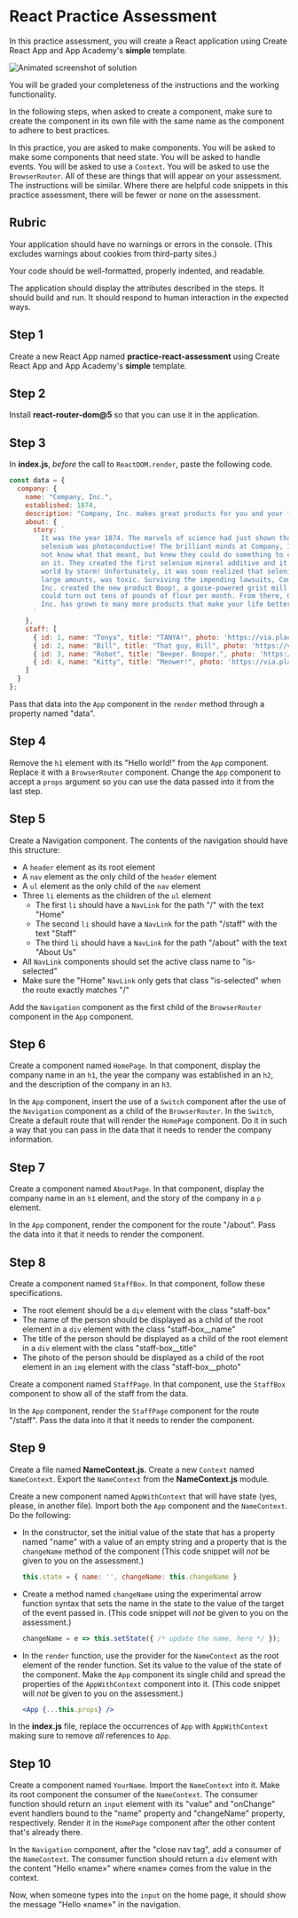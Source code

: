 # React Practice Assessment

In this practice assessment, you will create a React application using Create
React App and App Academy's **simple** template.

![Animated screenshot of solution][screenshot]

You will be graded your completeness of the instructions and the working
functionality.

In the following steps, when asked to create a component, make sure to create
the component in its own file with the same name as the component to adhere to
best practices.

In this practice, you are asked to make components. You will be asked to make
some components that need state. You will be asked to handle events. You will
be asked to use a `Context`. You will be asked to use the `BrowserRouter`. All
of these are things that will appear on your assessment. The instructions will
be similar. Where there are helpful code snippets in this practice assessment,
there will be fewer or none on the assessment.

## Rubric

Your application should have no warnings or errors in the console. (This
excludes warnings about cookies from third-party sites.)

Your code should be well-formatted, properly indented, and readable.

The application should display the attributes described in the steps. It should
build and run. It should respond to human interaction in the expected ways.

## Step 1

Create a new React App named **practice-react-assessment** using Create React
App and App Academy's **simple** template.

## Step 2

Install **react-router-dom@5** so that you can use it in the application.

## Step 3

In **index.js**, _before_ the call to `ReactDOM.render`, paste the following
code.

```js
const data = {
  company: {
    name: "Company, Inc.",
    established: 1874,
    description: "Company, Inc. makes great products for you and your family.",
    about: {
      story: `
        It was the year 1874. The marvels of science had just shown that
        selenium was photoconductive! The brilliant minds at Company, Inc, did
        not know what that meant, but knew they could do something to capitalize
        on it. They created the first selenium mineral additive and it took the
        world by storm! Unfortunately, it was soon realized that selenium, in
        large amounts, was toxic. Surviving the impending lawsuits, Company,
        Inc. created the new product Boop!, a goose-powered grist mill that
        could turn out tens of pounds of flour per month. From there, Company,
        Inc. has grown to many more products that make your life better.
      `
    },
    staff: [
      { id: 1, name: "Tonya", title: "TANYA!", photo: 'https://via.placeholder.com/150' },
      { id: 2, name: "Bill", title: "That guy, Bill", photo: 'https://via.placeholder.com/150' },
      { id: 3, name: "Robot", title: "Beeper. Booper.", photo: 'https://via.placeholder.com/150' },
      { id: 4, name: "Kitty", title: "Meower!", photo: 'https://via.placeholder.com/150' },
    ]
  }
};
```

Pass that data into the `App` component in the `render` method through a
property named "data".

## Step 4

Remove the `h1` element with its "Hello world!" from the `App` component.
Replace it with a `BrowserRouter` component. Change the `App` component to
accept a `props` argument so you can use the data passed into it from the last
step.

## Step 5

Create a Navigation component. The contents of the navigation should have this
structure:

* A `header` element as its root element
* A `nav` element as the only child of the `header` element
* A `ul` element as the only child of the `nav` element
* Three `li` elements as the children of the `ul` element
  * The first `li` should have a `NavLink` for the path "/" with the text "Home"
  * The second `li` should have a `NavLink` for the path "/staff" with the text
    "Staff"
  * The third `li` should have a `NavLink` for the path "/about" with the text
    "About Us"
* All `NavLink` components should set the active class name to "is-selected"
* Make sure the "Home" `NavLink` only gets that class "is-selected" when the
  route exactly matches "/"

Add the `Navigation` component as the first child of the `BrowserRouter`
component in the `App` component.

## Step 6

Create a component named `HomePage`. In that component, display the company name
in an `h1`, the year the company was established in an `h2`, and the description
of the company in an `h3`.

In the `App` component, insert the use of a `Switch` component after the use of
the `Navigation` component as a child of the `BrowserRouter`. In the `Switch`,
Create a default route that will render the `HomePage` component. Do it in such
a way that you can pass in the data that it needs to render the company
information.

## Step 7

Create a component named `AboutPage`. In that component, display the company
name in an `h1` element, and the story of the company in a `p` element.

In the `App` component, render the component for the route "/about". Pass the
data into it that it needs to render the component.

## Step 8

Create a component named `StaffBox`. In that component, follow these
specifications.

* The root element should be a `div` element with the class "staff-box"
* The name of the person should be displayed as a child of the root element in
  a `div` element with the class "staff-box__name"
* The title of the person should be displayed as a child of the root element in
  a `div` element with the class "staff-box__title"
* The photo of the person should be displayed as a child of the root element in
  an `img` element with the class "staff-box__photo"

Create a component named `StaffPage`. In that component, use the `StaffBox`
component to show all of the staff from the data.

In the `App` component, render the `StaffPage` component for the route "/staff".
Pass the data into it that it needs to render the component.

## Step 9

Create a file named **NameContext.js**. Create a new `Context` named
`NameContext`. Export the `NameContext` from the **NameContext.js** module.

Create a new component named `AppWithContext` that will have state (yes,
please, in another file). Import both the `App` component and the `NameContext`.
Do the following:

* In the constructor, set the initial value of the state that has a property
  named "name" with a value of an empty string and a property that is the
  `changeName` method of the component (This code snippet will _not_ be given
  to you on the assessment.)

  ```js
  this.state = { name: '', changeName: this.changeName }
  ```

* Create a method named `changeName` using the experimental arrow function
  syntax that sets the name in the state to the value of the target of the event
  passed in. (This code snippet will _not_ be given to you on the assessment.)

  ```js
  changeName = e => this.setState({ /* update the name, here */ });
  ```

* In the `render` function, use the provider for the `NameContext` as the root
  element of the render function. Set its value to the value of the state of the
  component. Make the `App` component its single child and spread the properties
  of the `AppWithContext` component into it. (This code snippet will _not_ be
  given to you on the assessment.)

  ```jsx
  <App {...this.props} />
  ```

In the **index.js** file, replace the occurrences of `App` with `AppWithContext`
making sure to remove _all_ references to `App`.

## Step 10

Create a component named `YourName`. Import the `NameContext` into it. Make its
root component the consumer of the `NameContext`. The consumer function should
return an `input` element with its "value" and "onChange" event handlers bound
to the "name" property and "changeName" property, respectively. Render it in the
`HomePage` component after the other content that's already there.

In the `Navigation` component, after the "close nav tag", add a consumer of the
`NameContext`. The consumer function should return a `div` element with the
content "Hello «name»" where «name» comes from the value in the context.

Now, when someone types into the `input` on the home page, it should show the
message "Hello «name»" in the navigation.


[screenshot]: https://appacademy-open-assets.s3-us-west-1.amazonaws.com/Modular-Curriculum/content/react-redux/assessments/version-a/practice/assets/react-practice-assessment-image.gif
